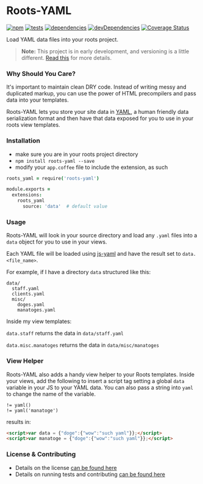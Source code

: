 # Roots-YAML
[![npm](http://img.shields.io/npm/v/roots-yaml.svg?style=flat)](https://badge.fury.io/js/roots-yaml) [![tests](http://img.shields.io/travis/carrot/roots-yaml/master.svg?style=flat)](https://travis-ci.org/carrot/roots-yaml)  [![dependencies](http://img.shields.io/gemnasium/carrot/roots-yaml.svg?style=flat)](https://gemnasium.com/carrot/roots-yaml) [![devDependencies](https://img.shields.io/david/dev/carrot/roots-yaml.svg)](https://gemnasium.com/carrot/roots-yaml)
[![Coverage Status](https://img.shields.io/coveralls/carrot/roots-yaml.svg)](https://coveralls.io/r/carrot/roots-yaml?branch=master)


Load YAML data files into your roots project.

> **Note:** This project is in early development, and versioning is a little different. [Read this](http://markup.im/#q4_cRZ1Q) for more details.

### Why Should You Care?
It's important to maintain clean DRY code. Instead of writing messy and duplicated
markup, you can use the power of HTML precompilers and pass data into your
templates.

Roots-YAML lets you store your site data in [YAML](http://www.yaml.org/), a human
friendly data serialization format and then have that data exposed for you to
use in your roots view templates.

### Installation
- make sure you are in your roots project directory
- `npm install roots-yaml --save`
- modify your `app.coffee` file to include the extension, as such

```coffee
roots_yaml = require('roots-yaml')

module.exports =
  extensions:
    roots_yaml
      source: 'data'  # default value
```

### Usage
Roots-YAML will look in your source directory and load any `.yaml`
files into a `data` object for you to use in your views.

Each YAML file will be loaded using [js-yaml](https://github.com/nodeca/js-yaml)
and have the result set to `data.<file_name>`.

For example, if I have a directory `data` structured like this:

```
data/
  staff.yaml
  clients.yaml
  misc/
    doges.yaml
    manatoges.yaml
```

Inside my view templates:

`data.staff` returns the data in `data/staff.yaml`

`data.misc.manatoges` returns the data in `data/misc/manatoges`

### View Helper
Roots-YAML also adds a handy view helper to your Roots templates. Inside your
views, add the following to insert a script tag setting a global `data`
variable in your JS to your YAML data. You can also pass a string into `yaml`
to change the name of the variable.

```jade
!= yaml()
!= yaml('manatoge')
```

results in:

```html
<script>var data = {"doge":{"wow":"such yaml"}};</script>
<script>var manatoge = {"doge":{"wow":"such yaml"}};</script>
```

### License & Contributing
- Details on the license [can be found here](LICENSE.md)
- Details on running tests and contributing [can be found here](contributing.md)

